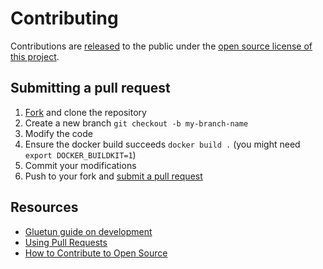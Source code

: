 # Contributing

Contributions are [released](https://help.github.com/articles/github-terms-of-service/#6-contributions-under-repository-license) to the public under the [open source license of this project](../LICENSE).

## Submitting a pull request

1. [Fork](https://github.com/qdm12/gluetun/fork) and clone the repository
1. Create a new branch `git checkout -b my-branch-name`
1. Modify the code
1. Ensure the docker build succeeds `docker build .` (you might need `export DOCKER_BUILDKIT=1`)
1. Commit your modifications
1. Push to your fork and [submit a pull request](https://github.com/qdm12/gluetun/compare)

## Resources

- [Gluetun guide on development](https://github.com/qdm12/gluetun-wiki/blob/main/contributing/development.md)
- [Using Pull Requests](https://help.github.com/articles/about-pull-requests/)
- [How to Contribute to Open Source](https://opensource.guide/how-to-contribute/)
